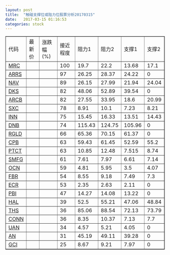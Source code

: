 ```yaml
---
layout: post
title:  "触碰支撑位或阻力位股票分析20170315"
date:   2017-03-15 01:16:53
categories: stock
---
```

<script type="text/javascript">
var stockList = []
stockList.push('gb_mrc');
stockList.push('gb_arrs');
stockList.push('gb_nav');
stockList.push('gb_dks');
stockList.push('gb_arcb');
stockList.push('gb_sxc');
stockList.push('gb_inn');
stockList.push('gb_dnb');
stockList.push('gb_rgld');
stockList.push('gb_cpb');
stockList.push('gb_ptct');
stockList.push('gb_smfg');
stockList.push('gb_ocn');
stockList.push('gb_fbr');
stockList.push('gb_ecr');
stockList.push('gb_pbi');
stockList.push('gb_hal');
stockList.push('gb_ths');
stockList.push('gb_conn');
stockList.push('gb_uan');
stockList.push('gb_an');
stockList.push('gb_gci');
</script>
<table border="1">
 <tr>
 <td>代码</td>
 <td>最新价</td>
 <td>涨跌幅(%)</td>
 <td>接近程度</td>
 <td>阻力1</td>
 <td>阻力2</td>
 <td>支撑1</td>
 <td>支撑2</td>
</tr>
  <tr id="mrc" class="green">
  <td><a href="http://stock.finance.sina.com.cn/usstock/quotes/MRC.html" target="_blank">MRC</a></td><td></td><td></td><td>100</td><td>19.7</td><td>22.2</td><td>13.68</td><td>17.1</td></tr>
  <tr id="arrs" class="red">
  <td><a href="http://stock.finance.sina.com.cn/usstock/quotes/ARRS.html" target="_blank">ARRS</a></td><td></td><td></td><td>97</td><td>26.25</td><td>28.37</td><td>24.22</td><td>0</td></tr>
  <tr id="nav" class="red">
  <td><a href="http://stock.finance.sina.com.cn/usstock/quotes/NAV.html" target="_blank">NAV</a></td><td></td><td></td><td>89</td><td>26.15</td><td>27.99</td><td>21.94</td><td>24.04</td></tr>
  <tr id="dks" class="red">
  <td><a href="http://stock.finance.sina.com.cn/usstock/quotes/DKS.html" target="_blank">DKS</a></td><td></td><td></td><td>82</td><td>48.06</td><td>52.89</td><td>39.54</td><td>0</td></tr>
  <tr id="arcb" class="red">
  <td><a href="http://stock.finance.sina.com.cn/usstock/quotes/ARCB.html" target="_blank">ARCB</a></td><td></td><td></td><td>82</td><td>27.55</td><td>33.95</td><td>18.6</td><td>20.99</td></tr>
  <tr id="sxc" class="red">
  <td><a href="http://stock.finance.sina.com.cn/usstock/quotes/SXC.html" target="_blank">SXC</a></td><td></td><td></td><td>78</td><td>8.91</td><td>10.1</td><td>7.23</td><td>8.21</td></tr>
  <tr id="inn" class="red">
  <td><a href="http://stock.finance.sina.com.cn/usstock/quotes/INN.html" target="_blank">INN</a></td><td></td><td></td><td>75</td><td>15.45</td><td>16.33</td><td>13.51</td><td>14.43</td></tr>
  <tr id="dnb" class="green">
  <td><a href="http://stock.finance.sina.com.cn/usstock/quotes/DNB.html" target="_blank">DNB</a></td><td></td><td></td><td>74</td><td>115.43</td><td>124.75</td><td>105.96</td><td>0</td></tr>
  <tr id="rgld" class="green">
  <td><a href="http://stock.finance.sina.com.cn/usstock/quotes/RGLD.html" target="_blank">RGLD</a></td><td></td><td></td><td>66</td><td>65.36</td><td>70.15</td><td>61.37</td><td>0</td></tr>
  <tr id="cpb" class="red">
  <td><a href="http://stock.finance.sina.com.cn/usstock/quotes/CPB.html" target="_blank">CPB</a></td><td></td><td></td><td>63</td><td>59.43</td><td>61.45</td><td>52.59</td><td>55.2</td></tr>
  <tr id="ptct" class="red">
  <td><a href="http://stock.finance.sina.com.cn/usstock/quotes/PTCT.html" target="_blank">PTCT</a></td><td></td><td></td><td>63</td><td>10.85</td><td>12.48</td><td>7.515</td><td>8.74</td></tr>
  <tr id="smfg" class="red">
  <td><a href="http://stock.finance.sina.com.cn/usstock/quotes/SMFG.html" target="_blank">SMFG</a></td><td></td><td></td><td>61</td><td>7.61</td><td>7.97</td><td>6.61</td><td>7.14</td></tr>
  <tr id="ocn" class="red">
  <td><a href="http://stock.finance.sina.com.cn/usstock/quotes/OCN.html" target="_blank">OCN</a></td><td></td><td></td><td>59</td><td>4.81</td><td>5.95</td><td>3.5</td><td>4.07</td></tr>
  <tr id="fbr" class="red">
  <td><a href="http://stock.finance.sina.com.cn/usstock/quotes/FBR.html" target="_blank">FBR</a></td><td></td><td></td><td>54</td><td>8.55</td><td>9.18</td><td>7.49</td><td>7.3</td></tr>
  <tr id="ecr" class="green">
  <td><a href="http://stock.finance.sina.com.cn/usstock/quotes/ECR.html" target="_blank">ECR</a></td><td></td><td></td><td>53</td><td>2.35</td><td>2.63</td><td>2.11</td><td>0</td></tr>
  <tr id="pbi" class="green">
  <td><a href="http://stock.finance.sina.com.cn/usstock/quotes/PBI.html" target="_blank">PBI</a></td><td></td><td></td><td>47</td><td>14.27</td><td>14.08</td><td>13.22</td><td>0</td></tr>
  <tr id="hal" class="green">
  <td><a href="http://stock.finance.sina.com.cn/usstock/quotes/HAL.html" target="_blank">HAL</a></td><td></td><td></td><td>39</td><td>52.5</td><td>55.21</td><td>47.06</td><td>48.84</td></tr>
  <tr id="ths" class="green">
  <td><a href="http://stock.finance.sina.com.cn/usstock/quotes/THS.html" target="_blank">THS</a></td><td></td><td></td><td>36</td><td>85.06</td><td>88.54</td><td>72.13</td><td>73.79</td></tr>
  <tr id="conn" class="green">
  <td><a href="http://stock.finance.sina.com.cn/usstock/quotes/CONN.html" target="_blank">CONN</a></td><td></td><td></td><td>36</td><td>8.35</td><td>10.37</td><td>7.13</td><td>7.7</td></tr>
  <tr id="uan" class="red">
  <td><a href="http://stock.finance.sina.com.cn/usstock/quotes/UAN.html" target="_blank">UAN</a></td><td></td><td></td><td>34</td><td>4.57</td><td>5.21</td><td>4.05</td><td>0</td></tr>
  <tr id="an" class="red">
  <td><a href="http://stock.finance.sina.com.cn/usstock/quotes/AN.html" target="_blank">AN</a></td><td></td><td></td><td>31</td><td>45.19</td><td>49.11</td><td>39.28</td><td>0</td></tr>
  <tr id="gci" class="green">
  <td><a href="http://stock.finance.sina.com.cn/usstock/quotes/GCI.html" target="_blank">GCI</a></td><td></td><td></td><td>25</td><td>8.67</td><td>9.21</td><td>7.97</td><td>0</td></tr>
</table>
